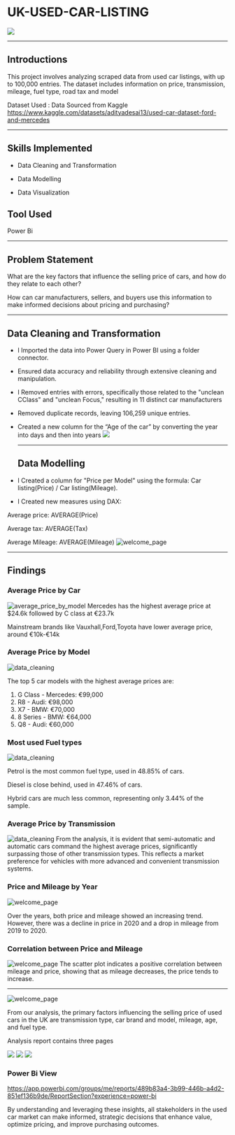 # UK-USED-CAR-LISTING
![](welcome_page.png)

--------
## Introductions
This project involves analyzing scraped data from used car listings, with up to 100,000 entries. The dataset includes information on price, transmission, mileage, fuel type, road tax and model 

Dataset Used : Data Sourced from Kaggle https://www.kaggle.com/datasets/adityadesai13/used-car-dataset-ford-and-mercedes


-----------
## Skills Implemented
* Data Cleaning and Transformation

* Data Modelling

* Data Visualization

## Tool Used
Power Bi

-------------
## Problem Statement
What are the key factors that influence the selling price of cars, and how do they relate to each other?

How can car manufacturers, sellers, and buyers use this information to make informed decisions about pricing and purchasing?

------------
## Data Cleaning and Transformation
* I Imported the data into Power Query in Power BI using a folder connector.
  
* Ensured data accuracy and reliability through extensive cleaning and manipulation.
  
* I Removed entries with errors, specifically those related to the "unclean CClass" and "unclean Focus," resulting in 11 distinct car manufacturers

* Removed duplicate records, leaving 106,259 unique entries.

* Created a new column for the “Age of the car” by converting the year into days and then into years
  ![](data_cleaning.png)

  -----------------
  ## Data Modelling
*  I Created a column for "Price per Model" using the formula: Car listing(Price) / Car listing(Mileage).
  
* I Created new measures using DAX:
  
 Average price: AVERAGE(Price)

Average tax: AVERAGE(Tax)

Average Mileage: AVERAGE(Mileage)
![welcome_page](https://github.com/Elizabeth632/UK-USED-CAR-LISTING/blob/main/price_per_mileage%20(2).png)

----------
## Findings
### Average Price by Car
![average_price_by_model](https://github.com/Elizabeth632/UK-USED-CAR-LISTING/blob/main/average_price_by_car_manufacturer.png)
Mercedes has the highest average price at $24.6k followed by C class at €23.7k

Mainstream brands like Vauxhall,Ford,Toyota have lower average price, around €10k-€14k

### Average Price by Model
![data_cleaning](https://github.com/Elizabeth632/UK-USED-CAR-LISTING/blob/main/average_price_by_model.png)

The top 5 car models with the highest average prices are:
1. G Class - Mercedes: €99,000
2. R8 - Audi: €98,000
3. X7 - BMW: €70,000
4. 8 Series - BMW: €64,000
5. Q8 - Audi: €60,000

### Most used Fuel types
![data_cleaning](https://github.com/Elizabeth632/UK-USED-CAR-LISTING/blob/main/most_used_fuel_type.png)

Petrol is the most common fuel type, used in 48.85% of cars.

Diesel is close behind, used in 47.46% of cars.

Hybrid cars are much less common, representing only 3.44% of the sample.

### Average Price by Transmission
![data_cleaning](https://github.com/Elizabeth632/UK-USED-CAR-LISTING/blob/main/average_price_by_transmission.png)
From the analysis, it is evident that semi-automatic and automatic cars command the highest average prices, significantly surpassing those of other transmission types. This reflects a market preference for vehicles with more advanced and convenient transmission systems.

### Price and Mileage by Year
![welcome_page](https://github.com/Elizabeth632/UK-USED-CAR-LISTING/blob/main/price_and_mileage-by_year.png)

Over the years, both price and mileage showed an increasing trend. However, there was a decline in price in 2020 and a drop in mileage from 2019 to 2020.

### Correlation between Price and Mileage
![welcome_page](https://github.com/Elizabeth632/UK-USED-CAR-LISTING/blob/main/price_per_mileage.png)
The scatter plot indicates a positive correlation between mileage and price, showing that as mileage decreases, the price tends to increase.

-----------------
![welcome_page](https://github.com/Elizabeth632/UK-USED-CAR-LISTING/blob/main/recommendations.png)

From our analysis, the primary factors influencing the selling price of used cars in the UK are transmission type, car brand and model, mileage, age,  and fuel type.

Analysis report contains three pages

![](welcome_page.png) ![](car_analysis.png) ![](recommendations.png)
### Power Bi View
https://app.powerbi.com/groups/me/reports/489b83a4-3b99-446b-a4d2-851ef136b9de/ReportSection?experience=power-bi


By understanding and leveraging these insights, all stakeholders in the used car market can make informed, strategic decisions that enhance value, optimize pricing, and improve purchasing outcomes.







  
